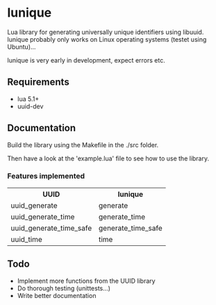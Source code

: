 # lunique #
Lua library for generating universally unique identifiers using libuuid.
lunique probably only works on Linux operating systems (testet using Ubuntu)...

lunique is very early in development, expect errors etc.

## Requirements ##
* lua 5.1+
* uuid-dev

## Documentation ##
Build the library using the Makefile in the ./src folder.

Then have a look at the 'example.lua' file to see how to use the library.

### Features implemented ###
<table>
    <tr>
        <th>UUID</th>
        <th>lunique</th>
    </tr>
    <tr>
        <td>uuid_generate</td>
        <td>generate</td>
    </tr>
    <tr>
    	<td>uuid_generate_time</td>
    	<td>generate_time</td>
    </tr>
    <tr>
    	<td>uuid_generate_time_safe</td>
    	<td>generate_time_safe</td>
    </tr>
    <tr>
    	<td>uuid_time</td>
    	<td>time</td>
    </tr>
</table>

## Todo ##
* Implement more functions from the UUID library
* Do thorough testing (unittests...)
* Write better documentation
